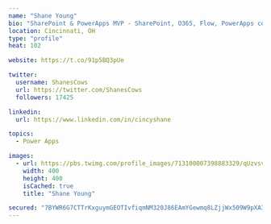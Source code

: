 ```yaml
---
name: "Shane Young"
bio: "SharePoint & PowerApps MVP - SharePoint, O365, Flow, PowerApps consulting? @PowerApps911 | Pure Snark? You found it."
location: Cincinnati, OH
type: "profile"
heat: 102

website: https://t.co/91p5BQ3pUe

twitter:
  username: ShanesCows
  url: https://twitter.com/ShanesCows
  followers: 17425

linkedin:
  url: https://www.linkedin.com/in/cincyshane

topics:
  - Power Apps

images:
  - url: https://pbs.twimg.com/profile_images/713100007398883329/qUzvsvQ3_400x400.jpg
    width: 400
    height: 400
    isCached: true
    title: "Shane Young"

secured: "7BYWR6G7CTTrKxguymGEOTIvfiqmNM320J86EAmYGewmq8LZjjWx509W9pXA3JGRKeM61AFd+SfBFsWy55V0GF4HWp91/pMjeERY4LoCGqH35sqMxaTHfyWXSmntUBfhSfkbvOaoImaXCmyW2aDwBHzN99n9LoxeAbKc7+DUkJEWKKzrL125SHf2v3Q+YYNDTK6cM++qdJEsOkqxn2YMnL79y6fppX5o32PDhZSo1WZkSuj2MHdkAW2Nc7jlUeVAl0Rzm+Jn1XFvinUrDgojm2Kh26wKbsL8VKba9apY9cRbt3fjH1zZ14TnuptDYS8cTDvexv/5CadhP1MgqB2teBmCWBb6Cal7Ft5SXCKqTBkI0NLfp0iPugz3c57HVQbv5fz6PyYt1GVOjPt8Ck3d8wJDY0nhbTD+yDzUdcZn8Ls=;n8dg6BJzT5b9w07mxRuGiA=="
---
```


